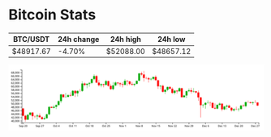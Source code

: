 # Bitcoin Stats

BTC/USDT|24h change|24h high|24h low|
|---|---|---|---|
|$48917.67|-4.70%|$52088.00|$48657.12|

<img src="./chart.svg">
